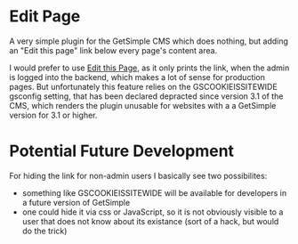 Edit Page 
==============

A very simple plugin for the GetSimple CMS which does nothing, but adding an "Edit this page" 
link below every page's content area.

I would prefer to use [Edit this Page](http://get-simple.info/extend/plugin/edit-this-page-plugin/26/), 
as it only prints the link, when the admin is logged into the backend, which makes a lot of sense
for production pages. But unfortunately this feature relies on the GSCOOKIEISSITEWIDE gsconfig setting, that
has been declared depracted since version 3.1 of the CMS, which renders the plugin unusable for websites 
with a a GetSimple version for 3.1 or higher.

Potential Future Development
============================
For hiding the link for non-admin users I basically see two possibilites:
-  something like GSCOOKIEISSITEWIDE will be available for developers in a future version of GetSimple
-  one could hide it via css or JavaScript, so it is not obviously visible to a user that does not know about its existance (sort of a hack, but would do the trick)